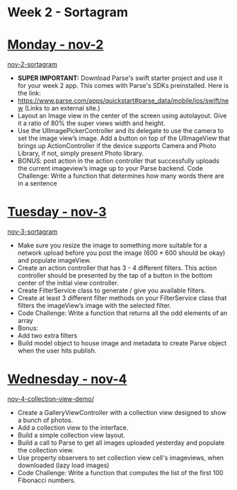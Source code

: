Week 2 - Sortagram
==================
# [Monday - nov-2](nov-2-sortagram/)
[nov-2-sortagram](nov-2-sortagram/)

* **SUPER IMPORTANT:** Download Parse's swift starter project and use it for your week 2 app. This comes with Parse's SDKs preinstalled. Here is the link:
* https://www.parse.com/apps/quickstart#parse_data/mobile/ios/swift/new (Links to an external site.)
* Layout an Image view in the center of the screen using autolayout. Give it a ratio of 80% the super views width and height.
* Use the UIImagePickerController and its delegate to use the camera to set the image view’s image. Add a button on top of the UIImageView that brings up ActionController if the device supports Camera and Photo Library, if not, simply present Photo library.
* BONUS: post action in the action controller that successfully uploads the current imageview’s image up to your Parse backend.
Code Challenge: Write a function that determines how many words there are in a sentence

# [Tuesday - nov-3](nov-3-sortagram/)
[nov-3-sortagram](nov-3-sortagram/)
* Make sure you resize the image to something more suitable for a network upload before you post the image (600 * 600 should be okay) and populate imageView.
* Create an action controller that has 3 - 4 different filters. This action controller should be presented by the tap of a button in the bottom center of the initial view controller.
* Create FilterService class to generate / give you available filters.
* Create at least 3 different filter methods on your FilterService class  that filters the imageView’s image with the selected filter.
* Code Challenge: Write a function that returns all the odd elements of an array
* Bonus:
 * Add two extra filters 
 * Build model object to house image and metadata to create Parse object when the user hits publish.


# [Wednesday - nov-4](nov-4-collection-view-demo/)
[nov-4-collection-view-demo/](nov-4-collection-view-demo/)
* Create a GalleryViewController with a collection view designed to show a bunch of photos.
* Add a collection view to the interface.
* Build a simple collection view layout.
* Build a call to Parse to get all images uploaded yesterday and populate the collection view.
* Use property observers to set collection view cell's imageviews, when downloaded (lazy load images)
* Code Challenge: Write a function that computes the list of the first 100 Fibonacci numbers.
